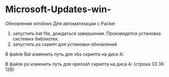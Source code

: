 # Microsoft-Updates-win-
Обновления windows
Для автоматизации с Packer
1) запустить bat file, дождаться завершения. Произведется установка системнх библиотек.
2) запустить ps скрипт для установки обновлений

В файле Bat изменить путь для vbs скрипта на диск A:

В файле ps изменить путь для openssh скрипта на диса А: (строка 33 36 128)
